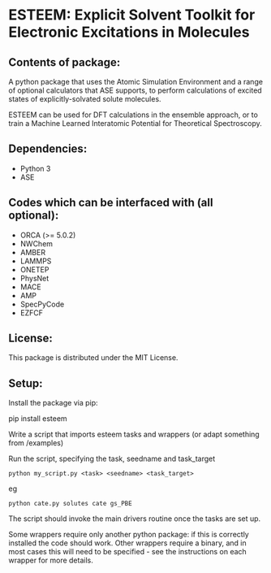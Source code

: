 ESTEEM: Explicit Solvent Toolkit for Electronic Excitations in Molecules
========================================================================

## Contents of package:

A python package that uses the Atomic Simulation Environment and a
range of optional calculators that ASE supports, to perform
calculations of excited states of explicitly-solvated solute molecules.

ESTEEM can be used for DFT calculations in the ensemble approach, or to
train a Machine Learned Interatomic Potential for Theoretical Spectroscopy.


## Dependencies:

* Python 3
* ASE

## Codes which can be interfaced with (all optional):
* ORCA (>= 5.0.2)
* NWChem
* AMBER
* LAMMPS
* ONETEP
* PhysNet
* MACE
* AMP
* SpecPyCode
* EZFCF

## License:

This package is distributed under the MIT License.

## Setup:

Install the package via pip:

pip install esteem

Write a script that imports esteem tasks and wrappers (or adapt something from
/examples)

Run the script, specifying the task, seedname and task_target

    python my_script.py <task> <seedname> <task_target>

eg

    python cate.py solutes cate gs_PBE

The script should invoke the main drivers routine once the tasks are set up.

Some wrappers require only another python package: if this is correctly
installed the code should work. Other wrappers require a binary, and
in most cases this will need to be specified - see the instructions on 
each wrapper for more details.

